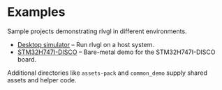 <!--
examples/README.md - Index of example applications.
-->
# Examples

Sample projects demonstrating rlvgl in different environments.

- [Desktop simulator](./sim/README.md) – Run rlvgl on a host system.
- [STM32H747I-DISCO](./stm32h747i-disco/README.md) – Bare-metal demo for the STM32H747I-DISCO board.

Additional directories like `assets-pack` and `common_demo` supply shared assets and helper code.
